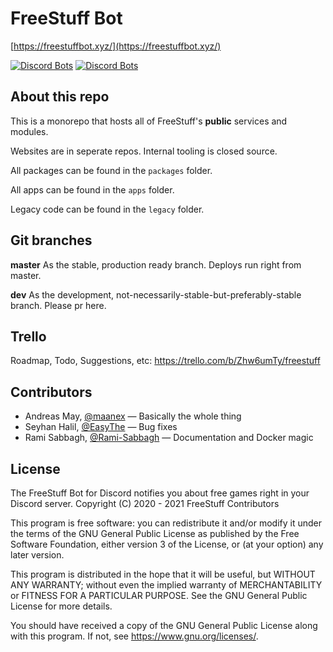 
# FreeStuff Bot

[https://freestuffbot.xyz/](https://freestuffbot.xyz/)

[![Discord Bots](https://top.gg/api/widget/status/672822334641537041.svg)](https://top.gg/bot/672822334641537041)
[![Discord Bots](https://top.gg/api/widget/servers/672822334641537041.svg?noavatar=true)](https://top.gg/bot/672822334641537041)


## About this repo

This is a monorepo that hosts all of FreeStuff's **public** services and modules.

Websites are in seperate repos. Internal tooling is closed source.

All packages can be found in the `packages` folder.

All apps can be found in the `apps` folder.

Legacy code can be found in the `legacy` folder.


## Git branches

**master** As the stable, production ready branch. Deploys run right from master.

**dev** As the development, not-necessarily-stable-but-preferably-stable branch. Please pr here.


## Trello

Roadmap, Todo, Suggestions, etc: https://trello.com/b/Zhw6umTy/freestuff


## Contributors

* Andreas May, [@maanex](https://github.com/maanex) — Basically the whole thing
* Seyhan Halil, [@EasyThe](https://github.com/EasyThe) — Bug fixes
* Rami Sabbagh, [@Rami-Sabbagh](https://github.com/Rami-Sabbagh) — Documentation and Docker magic


## License

The FreeStuff Bot for Discord notifies you about free games right in your Discord server.
Copyright (C) 2020 - 2021 FreeStuff Contributors

This program is free software: you can redistribute it and/or modify
it under the terms of the GNU General Public License as published by
the Free Software Foundation, either version 3 of the License, or
(at your option) any later version.

This program is distributed in the hope that it will be useful,
but WITHOUT ANY WARRANTY; without even the implied warranty of
MERCHANTABILITY or FITNESS FOR A PARTICULAR PURPOSE.  See the
GNU General Public License for more details.

You should have received a copy of the GNU General Public License
along with this program.  If not, see <https://www.gnu.org/licenses/>.